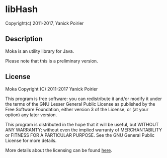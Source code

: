 # libHash
Copyright(c) 2011-2017, Yanick Poirier

## Description
Moka is an utility library for Java.

Please note that this is a preliminary version.

## License

Moka
Copyright (C) 2011-2017 Yanick Poirier

This program is free software: you can redistribute it and/or modify
it under the terms of the GNU Lesser General Public License as published 
by the Free Software Foundation, either version 3 of the License, or
(at your option) any later version.

This program is distributed in the hope that it will be useful,
but WITHOUT ANY WARRANTY; without even the implied warranty of
MERCHANTABILITY or FITNESS FOR A PARTICULAR PURPOSE.  See the
GNU General Public License for more details.

More details about the licensing can be found [here](https://www.gnu.org/licenses/lgpl-3.0.en.html).

